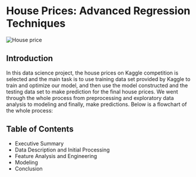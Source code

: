 # House Prices: Advanced Regression Techniques
![House price](https://storage.googleapis.com/kaggle-competitions/kaggle/5407/media/housesbanner.png)
## Introduction
In this data science project, the house prices on Kaggle competition is selected and the main task is to use training data set provided by Kaggle to train and optimize our model, and then use the model constructed and the testing data set to make prediction for the final house prices. We went through the whole process from preprocessing and exploratory data analysis to modeling and finally, make predictions. Below is a flowchart of the whole process:


## Table of Contents
- Executive Summary
- Data Description and Initial Processing
- Feature Analysis and Engineering
- Modeling
- Conclusion
